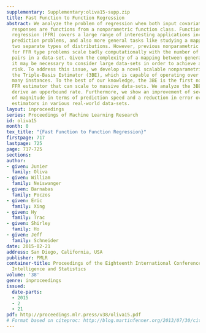 ```yaml
---
supplementary: Supplementary:oliva15-supp.zip
title: Fast Function to Function Regression
abstract: We analyze the problem of regression when both input covariates and output
  responses are functions from a nonparametric function class. Function to function
  regression (FFR) covers a large range of interesting applications including time-series
  prediction problems, and also more general tasks like studying a mapping between
  two separate types of distributions. However, previous nonparametric estimators
  for FFR type problems scale badly computationally with the number of input/output
  pairs in a data-set. Given the complexity of a mapping between general functions
  it may be necessary to consider large data-sets in order to achieve a low estimation
  risk. To address this issue, we develop a novel scalable nonparametric estimator,
  the Triple-Basis Estimator (3BE), which is capable of operating over datasets with
  many instances. To the best of our knowledge, the 3BE is the first nonparametric
  FFR estimator that can scale to massive data-sets. We analyze the 3BE’s risk and
  derive an upperbound rate. Furthermore, we show an improvement of several orders
  of magnitude in terms of prediction speed and a reduction in error over previous
  estimators in various real-world data-sets.
layout: inproceedings
series: Proceedings of Machine Learning Research
id: oliva15
month: 0
tex_title: "{Fast Function to Function Regression}"
firstpage: 717
lastpage: 725
page: 717-725
sections: 
author:
- given: Junier
  family: Oliva
- given: William
  family: Neiswanger
- given: Barnabas
  family: Poczos
- given: Eric
  family: Xing
- given: Hy
  family: Trac
- given: Shirley
  family: Ho
- given: Jeff
  family: Schneider
date: 2015-02-21
address: San Diego, California, USA
publisher: PMLR
container-title: Proceedings of the Eighteenth International Conference on Artificial
  Intelligence and Statistics
volume: '38'
genre: inproceedings
issued:
  date-parts:
  - 2015
  - 2
  - 21
pdf: http://proceedings.mlr.press/v38/oliva15.pdf
# Format based on citeproc: http://blog.martinfenner.org/2013/07/30/citeproc-yaml-for-bibliographies/
---
```

